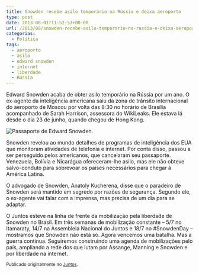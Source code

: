 ```yaml
---
title: Snowden recebe asilo temporário na Rússia e deixa aeroporto
type: post
date: 2013-08-01T11:52:57+00:00
url: /2013/08/snowden-recebe-asilo-temporario-na-russia-e-deixa-aeroporto/
categorias:
  - Política
tags:
  - aeroporto
  - asilo
  - edward snowden
  - internet
  - liberdade
  - Rússia
---
```


Edward Snowden acaba de obter asilo temporário na Rússia por um ano. O ex-agente da inteligência americana saiu da zona de trânsito internacional do aeroporto de Moscou por volta das 8:30 no horário de Brasília acompanhado de Sarah Harrison, assessora do WikiLeaks. Ele estava lá desde o dia 23 de junho, quando chegou de Hong Kong.

![Passaporte de Edward Snowden.](/wp-content/uploads/2016/12/snowden.jpeg)

Snowden revelou ao mundo detalhes de programas de inteligência dos EUA que monitoram atividades de telefonia e internet. Por conta disso, passou a ser perseguido pelos americanos, que cancelaram seu passaporte. Venezuela, Bolívia e Nicarágua ofereceram-lhe asilo, mas ele não obteve salvo-conduto para sobrevoar os países necessários para chegar à América Latina.

O advogado de Snowden, Anatoly Kucherena, disse que o paradeiro de Snowden será mantido em segredo por razões de segurança. Segundo ele, o ex-agente vai falar com a imprensa, mas precisa de um dia para se adaptar.

O Juntos esteve na linha de frente da mobilização pela liberdade de Snowden no Brasil. Em três semanas de mobilização constante – 5/7 no Itamaraty, 14/7 na Assembleia Nacional do Juntos e 18/7 no #SnowdenDay – mostramos que Snowden não está só. Agora vencemos uma batalha. Mas a guerra continua. Seguiremos construindo uma agenda de mobilizações pelo país, ampliando a rede dos que lutam por Assange, Manning e Snowden e por liberdade na internet.

<small>Publicado originalmente no <a href="https://juntos.org.br/2013/08/snowden-recebe-asilo-temporario-na-russia-e-deixa-aeroporto/">Juntos</a>.</small>
